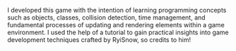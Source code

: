 I developed this game with the intention of learning programming concepts such as objects, classes, collision detection, time management, and fundamental processes of updating and rendering elements within a game environment. I used the help of a tutorial to gain practical insights into game development techniques crafted by RyiSnow, so credits to him!
